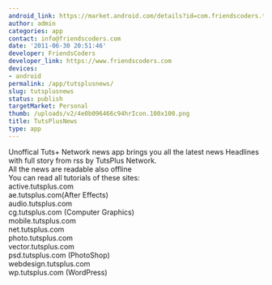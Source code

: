 ```yaml
---
android_link: https://market.android.com/details?id=com.friendscoders.tutsplusnews
author: admin
categories: app
contact: info@friendscoders.com
date: '2011-06-30 20:51:46'
developer: FriendsCoders
developer_link: https://www.friendscoders.com
devices: 
- android
permalink: /app/tutsplusnews/
slug: tutsplusnews
status: publish
targetMarket: Personal
thumb: /uploads/v2/4e0b096466c94hrIcon.100x100.png
title: TutsPlusNews
type: app
---
```


Unoffical Tuts+ Network news app brings you all the latest news Headlines with full story from rss by TutsPlus Network.<br />
All the news are readable also offline<br />
You can read all tutorials of these sites:<br />
active.tutsplus.com<br />
ae.tutsplus.com(After Effects)<br />
audio.tutsplus.com<br />
cg.tutsplus.com (Computer Graphics)<br />
mobile.tutsplus.com<br />
net.tutsplus.com<br />
photo.tutsplus.com<br />
vector.tutsplus.com<br />
psd.tutsplus.com (PhotoShop)<br />
webdesign.tutsplus.com<br />
wp.tutsplus.com (WordPress)